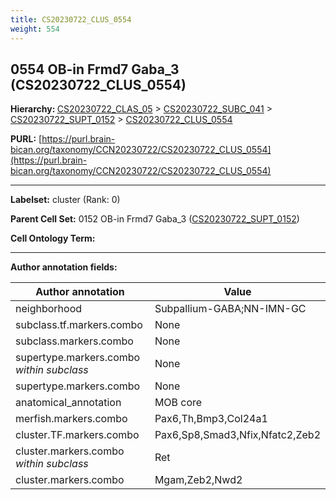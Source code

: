 ```yaml
---
title: CS20230722_CLUS_0554
weight: 554
---
```

## 0554 OB-in Frmd7 Gaba_3 (CS20230722_CLUS_0554)
<b>Hierarchy: </b>
[CS20230722_CLAS_05](../CS20230722_CLAS_05) >
[CS20230722_SUBC_041](../CS20230722_SUBC_041) >
[CS20230722_SUPT_0152](../CS20230722_SUPT_0152) >
[CS20230722_CLUS_0554](../CS20230722_CLUS_0554)

**PURL:** [https://purl.brain-bican.org/taxonomy/CCN20230722/CS20230722_CLUS_0554](https://purl.brain-bican.org/taxonomy/CCN20230722/CS20230722_CLUS_0554)

---


**Labelset:** cluster (Rank: 0)

**Parent Cell Set:** 0152 OB-in Frmd7 Gaba_3 ([CS20230722_SUPT_0152](../CS20230722_SUPT_0152))



**Cell Ontology Term:** 

[MARKER GENES.]: #


---

[TRANSFERRED ANNOTATIONS.]: #


[AUTHOR ANNOTATION FIELDS.]: #


**Author annotation fields:**

| Author annotation | Value |
|-------------------|-------|
|neighborhood|Subpallium-GABA;NN-IMN-GC|
|subclass.tf.markers.combo|None|
|subclass.markers.combo|None|
|supertype.markers.combo _within subclass_|None|
|supertype.markers.combo|None|
|anatomical_annotation|MOB core|
|merfish.markers.combo|Pax6,Th,Bmp3,Col24a1|
|cluster.TF.markers.combo|Pax6,Sp8,Smad3,Nfix,Nfatc2,Zeb2|
|cluster.markers.combo _within subclass_|Ret|
|cluster.markers.combo|Mgam,Zeb2,Nwd2|
